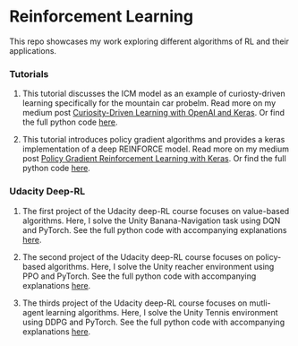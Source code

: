 # Reinforcement Learning
This repo showcases my work exploring different algorithms of RL and their applications. 


### Tutorials
1. This tutorial discusses the ICM model as an example of curiosty-driven learning specifically for the mountain car probelm. Read more on my medium post [Curiosity-Driven Learning with OpenAI and Keras](https://medium.com/@gili.karni/curiosity-driven-learning-with-openai-and-keras-66f2c7f091fa?source=friends_link&sk=4ad141db7b3c20d2ebfdbd9c6b14bb35). Or find the full python code [here](https://github.com/karnigili/ReinforcementLearning/blob/master/ICM.ipynb).

2. This tutorial introduces policy gradient algorithms and provides a keras implementation of a deep REINFORCE model. Read more on my medium post [Policy Gradient Reinforcement Learning with Keras](https://medium.com/swlh/policy-gradient-reinforcement-learning-with-keras-57ca6ed32555?source=friends_link&sk=453cf920e6c8fe256a91360d728d7ebd). Or find the full python code [here](https://github.com/karnigili/ReinforcementLearning/blob/master/REINFORCE.ipynb). 


### Udacity Deep-RL
1. The first project of the Udacity deep-RL course focuses on value-based algorithms. Here, I solve the Unity Banana-Navigation task using DQN and PyTorch. See the full python code with accompanying explanations [here](https://github.com/karnigili/ReinforcementLearning/tree/master/Udacity-Deep-RL/DQN). 

2. The second project of the Udacity deep-RL course focuses on policy-based algorithms. Here, I solve the Unity reacher environment using PPO and PyTorch. See the full python code with accompanying explanations [here](https://github.com/karnigili/ReinforcementLearning/tree/master/Udacity-Deep-RL/PPO).

3. The thirds project of the Udacity deep-RL course focuses on mutli-agent learning algorithms. Here, I solve the Unity Tennis environment using DDPG and PyTorch. See the full python code with accompanying explanations [here](https://github.com/karnigili/ReinforcementLearning/tree/master/Udacity-Deep-RL/DDPG).
